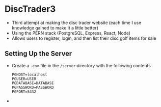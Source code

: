 # DiscTrader3

- Third attempt at making the disc trader website (each time I use knowledge gained to make it a little better)
- Using the PERN stack (PostgreSQL, Express, React, Node)
- Allows users to register, login, and then list their disc golf items for sale

## Setting Up the Server

- Create a `.env` file in the `/server` directory with the following contents
  ```
  PGHOST=localhost
  PGUSER=USER
  PGDATABASE=DATABASE
  PGPASSWORD=PASSWORD
  PGPORT=5432
  ```
- 